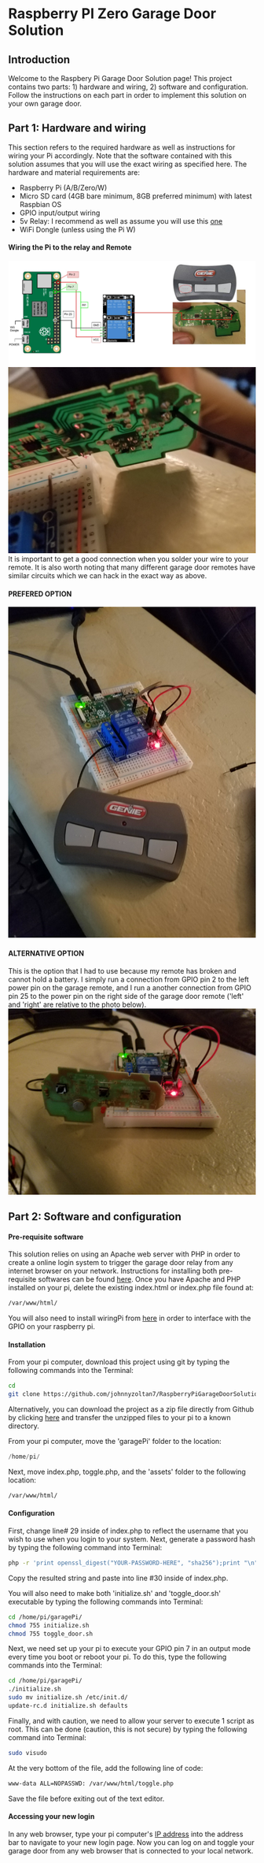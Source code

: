 
# Raspberry PI Zero Garage Door Solution 
## Introduction
Welcome to the Raspbery Pi Garage Door Solution page! This project contains two parts: 1) hardware and wiring, 2) software and configuration. Follow the instructions on each part in order to implement this solution on your own garage door. 

## Part 1: Hardware and wiring
This section refers to the required hardware as well as instructions for wiring your Pi accordingly. Note that the software contained with this solution assumes that you will use the exact wiring as specified here. The hardware and material requirements are:

 - Raspberry Pi (A/B/Zero/W)
 - Micro SD card (4GB bare minimum, 8GB preferred minimum) with latest Raspbian OS
 - GPIO input/output wiring
 - 5v Relay: I recommend as well as assume you will use this [one](https://www.amazon.com/dp/B00VH8926C/ref=asc_df_B00VH8926C5292177/?tag=hyprod-20&creative=395033&creativeASIN=B00VH8926C&linkCode=df0&hvadid=196274408286&hvpos=1o4&hvnetw=g&hvrand=8617023651448850265&hvpone=&hvptwo=&hvqmt=&hvdev=c&hvdvcmdl=&hvlocint=&hvlocphy=9030088&hvtargid=pla-315539484865)
 - WiFi Dongle (unless using the Pi W)

#### Wiring the Pi to the relay and Remote
![Alt text](/circuit.jpg?raw=true "Wiring Diagram")
![Alt text](/circuit1.jpg?raw=true "Wiring Diagram")
It is important to get a good connection when you solder your wire to your remote. It is also worth noting that many different garage door remotes have similar circuits which we can hack in the exact way as above. 
#### PREFERED OPTION
![Alt text](/circuit0.jpg?raw=true "Prototype 1")
#### ALTERNATIVE OPTION
This is the option that I had to use because my remote has broken and cannot hold a battery. I simply run a connection from GPIO pin 2 to the left power pin on the garage remote, and I run a another connection from GPIO pin 25 to the power pin on the right side of the garage door remote ('left' and 'right' are relative to the photo below). 
![Alt text](/circuit4.jpg?raw=true "Prototype 2")


## Part 2: Software and configuration
#### Pre-requisite software
This solution relies on using an Apache web server with PHP in order to create a online login system to trigger the garage door relay from any internet browser on your network. Instructions for installing both pre-requisite softwares can be found [here](https://www.raspberrypi.org/documentation/remote-access/web-server/apache.md). Once you have Apache and PHP installed on your pi, delete the existing index.html or index.php file found at:
```sh
/var/www/html/
```
You will also need to install wiringPi from [here](http://wiringpi.com/download-and-install/) in order to interface with the GPIO on your raspberry pi. 
#### Installation
From your pi computer, download this project using git by typing the following commands into the Terminal:
```sh
cd
git clone https://github.com/johnnyzoltan7/RaspberryPiGarageDoorSolution.git
```
 Alternatively, you can download the project as a zip file directly from Github by clicking [here](https://github.com/johnnyzoltan7/RaspberryPiGarageDoorSolution/archive/master.zip) and transfer the unzipped files to your pi to a known directory.

From your pi computer, move the 'garagePi' folder to the location:
```c
/home/pi/
```
Next, move index.php, toggle.php, and the 'assets' folder to the following location:
```sh
/var/www/html/
```
#### Configuration
First, change line# 29 inside of index.php to reflect the username that you wish to use when you login to your system. Next, generate a password hash by typing the following command into Terminal:
```sh
php -r 'print openssl_digest("YOUR-PASSWORD-HERE", "sha256");print "\n" ;'
```
Copy the resulted string and paste into line #30 inside of index.php.

You will also need to make both 'initialize.sh' and 'toggle_door.sh' executable by typing the following commands into Terminal:
```sh
cd /home/pi/garagePi/
chmod 755 initialize.sh
chmod 755 toggle_door.sh
```
Next, we need set up your pi to execute your GPIO pin 7 in an output mode every time you boot or reboot your pi. To do this, type the following commands into the Terminal:
```sh
cd /home/pi/garagePi/
./initialize.sh
sudo mv initialize.sh /etc/init.d/
update-rc.d initialize.sh defaults
```
Finally, and with caution, we need to allow your server to execute 1 script as root. This can be done (caution, this is not secure) by typing the following command into Terminal:
```sh
sudo visudo
```
At the very bottom of the file, add the following line of code:
```txt
www-data ALL=NOPASSWD: /var/www/html/toggle.php
```
Save the file before exiting out of the text editor.
#### Accessing your new login
In any web browser, type your pi computer's [IP address](https://learn.adafruit.com/adafruits-raspberry-pi-lesson-3-network-setup/finding-your-pis-ip-address) into the address bar to navigate to your new login page. Now you can log on and toggle your garage door from any web browser that is connected to your local network.
